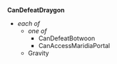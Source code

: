 ﻿**CanDefeatDraygon**

- *each of*
  - *one of*
    - CanDefeatBotwoon
    - CanAccessMaridiaPortal
  - Gravity
